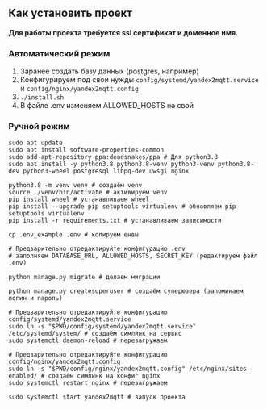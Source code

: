 ## Как установить проект

**Для работы проекта требуется ssl сертификат и доменное имя.**

### Автоматический режим

1. Заранее создать базу данных (postgres, например)
2. Конфигурируем под свои нужды `config/systemd/yandex2mqtt.service` и `config/nginx/yandex2mqtt.config`
3. `./install.sh`
4. В файле .env изменяем ALLOWED_HOSTS на свой

### Ручной режим

```shell
sudo apt update
sudo apt install software-properties-common
sudo add-apt-repository ppa:deadsnakes/ppa # Для python3.8
sudo apt install -y python3.8 python3.8-venv python3-venv python3.8-dev python3-wheel postgresql libpq-dev uwsgi nginx

python3.8 -m venv venv # создаём venv
source ./venv/bin/activate # активируем venv
pip install wheel # устанавливаем wheel
pip install --upgrade pip setuptools virtualenv # обновляем pip setuptools virtualenv
pip install -r requirements.txt # устанавливаем зависимости

cp .env_example .env # копируем енвы

# Предварительно отредактируйте конфигурацию .env
# заполняем DATABASE_URL, ALLOWED_HOSTS, SECRET_KEY (редактируем файл .env)

python manage.py migrate # делаем миграции

python manage.py createsuperuser # создаём суперюзера (запоминаем логин и пароль)

# Предварительно отредактируйте конфигурацию config/systemd/yandex2mqtt.service
sudo ln -s "$PWD/config/systemd/yandex2mqtt.service" /etc/systemd/system/ # создаём симлинк на сервис
sudo systemctl daemon-reload # перезагружаем

# Предварительно отредактируйте конфигурацию config/nginx/yandex2mqtt.config
sudo ln -s "$PWD/config/nginx/yandex2mqtt.config" /etc/nginx/sites-enabled/ # создаём симлинк на конфиг nginx
sudo systemctl restart nginx # перезагружаем

sudo systemctl start yandex2mqtt # запуск проекта
```
